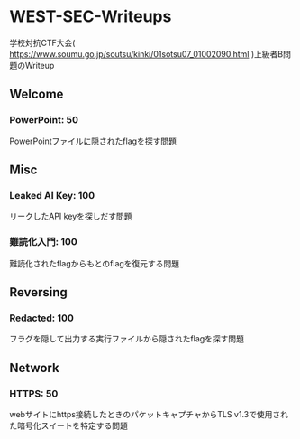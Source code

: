 # WEST-SEC-Writeups

学校対抗CTF大会( https://www.soumu.go.jp/soutsu/kinki/01sotsu07_01002090.html )上級者B問題のWriteup

## Welcome

### PowerPoint: 50
PowerPointファイルに隠されたflagを探す問題

## Misc

### Leaked AI Key: 100
リークしたAPI keyを探しだす問題

### 難読化入門: 100
難読化されたflagからもとのflagを復元する問題

## Reversing

### Redacted: 100
フラグを隠して出力する実行ファイルから隠されたflagを探す問題

## Network

### HTTPS: 50
webサイトにhttps接続したときのパケットキャプチャからTLS v1.3で使用された暗号化スイートを特定する問題
